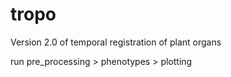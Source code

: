 # tropo
Version 2.0 of temporal registration of plant organs

run pre_processing > phenotypes > plotting
